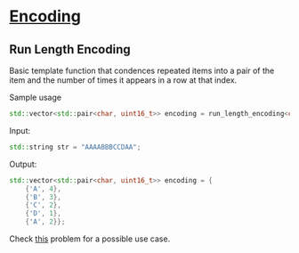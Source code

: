 # [Encoding](https://github.com/BrandonPacewic/CompetitiveProgramming/blob/mega/src/container/encoding.cc)

## Run Length Encoding

Basic template function that condences repeated items into a pair of
the item and the number of times it appears in a row at that index.

Sample usage

```cpp
std::vector<std::pair<char, uint16_t>> encoding = run_length_encoding<char>(str);
```

Input:

```cpp
std::string str = "AAAABBBCCDAA";
```

Output:

```cpp
std::vector<std::pair<char, uint16_t>> encoding = {
    {'A', 4},
    {'B', 3},
    {'C', 2},
    {'D', 1},
    {'A', 2}};
```

Check [this](https://github.com/BrandonPacewic/CompetitiveProgramming/blob/mega/contests/google_code_jam/2022/roundA/A.cc) 
problem for a possible use case.